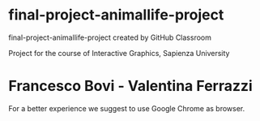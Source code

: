 # final-project-animallife-project
final-project-animallife-project created by GitHub Classroom

Project for the course of Interactive Graphics, Sapienza University  
# Francesco Bovi - Valentina Ferrazzi
For a better experience we suggest to use Google Chrome as browser.
